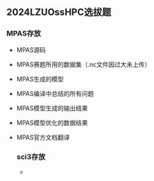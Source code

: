 ## 2024LZUOssHPC选拔题

### MPAS存放
- MPAS源码
- MPAS赛题所用的数据集（.nc文件因过大未上传）
- MPAS生成的模型
- MPAS编译中总结的所有问题
- MPAS模型生成的输出结果
- MPAS模型优化的数据结果
- MPAS官方文档翻译

  ### sci3存放
  - 

